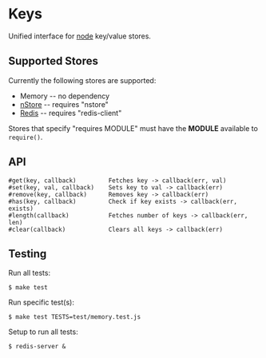 
# Keys

 Unified interface for [node](http://nodejs.org) key/value stores.

## Supported Stores

Currently the following stores are supported:

  * Memory -- no dependency
  * [nStore](http://github.com/creationix/nStore) -- requires "nstore"
  * [Redis](http://github.com/fictorial/redis-node-client) -- requires "redis-client"

Stores that specify "requires MODULE" must have the **MODULE** available to `require()`.

## API

    #get(key, callback)         Fetches key -> callback(err, val)
    #set(key, val, callback)    Sets key to val -> callback(err)
    #remove(key, callback)      Removes key -> callback(err)
    #has(key, callback)         Check if key exists -> callback(err, exists)
    #length(callback)           Fetches number of keys -> callback(err, len)
    #clear(callback)            Clears all keys -> callback(err)

## Testing

Run all tests:

	$ make test

Run specific test(s):

	$ make test TESTS=test/memory.test.js

Setup to run all tests:

	$ redis-server &
